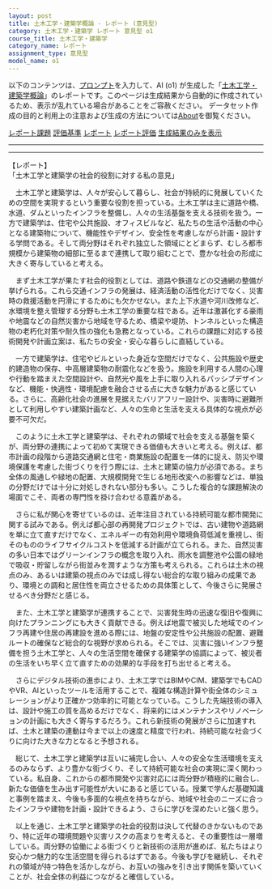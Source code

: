 ```yaml
---
layout: post
title: 土木工学・建築学概論 - レポート (意見型)
category: 土木工学・建築学 レポート 意見型 o1
course_title: 土木工学・建築学
category_name: レポート
assignment_type: 意見型
model_name: o1
---
```


以下のコンテンツは、[プロンプト](https://github.com/takedatoshiyuki/synthetic_assignments/tree/main/generated/土木工学・建築学/o1/prompt_レポート-意見型.md)を入力して、AI (o1) が生成した「[土木工学・建築学概論](/contents/土木工学・建築学/)」のレポートです。このページは生成結果から自動的に作成されているため、表示が乱れている場合があることをご容赦ください。
データセット作成の目的と利用上の注意および生成の方法については[About](/About)を御覧ください。

[レポート課題](../レポート課題-意見型)
[評価基準](../評価基準-意見型)
[レポート](../レポート-意見型)
[レポート評価](../レポート評価-意見型)
[生成結果のみを表示](https://github.com/takedatoshiyuki/synthetic_assignments/tree/main/generated/土木工学・建築学/o1/レポート-意見型.md)
  

***
***
  
【レポート】  
「土木工学と建築学の社会的役割に対する私の意見」  

　土木工学と建築学は、人々が安心して暮らし、社会が持続的に発展していくための空間を実現するという重要な役割を担っている。土木工学は主に道路や橋、水道、ダムといったインフラを整備し、人々の生活基盤を支える技術を扱う。一方で建築学は、住宅や公共施設、オフィスビルなど、私たちの生活や活動の中心となる建築物について、機能性やデザイン、安全性を考慮しながら計画・設計する学問である。そして両分野はそれぞれ独立した領域にとどまらず、むしろ都市規模から建築物の細部に至るまで連携して取り組むことで、豊かな社会の形成に大きく寄与していると考える。  

　まず土木工学が果たす社会的役割としては、道路や鉄道などの交通網の整備が挙げられる。これら交通インフラの発展は、経済活動の活性化だけでなく、災害時の救援活動を円滑にするためにも欠かせない。また上下水道や河川改修など、水環境を整え管理する分野も土木工学の重要な柱である。近年は激甚化する豪雨や地震などの自然災害から地域を守るため、橋梁や堤防、トンネルといった構造物の老朽化対策や耐久性の強化も急務となっている。これらの課題に対応する技術開発や計画立案は、私たちの安全・安心な暮らしに直結している。  

　一方で建築学は、住宅やビルといった身近な空間だけでなく、公共施設や歴史的建造物の保存、中高層建築物の耐震化などを扱う。施設を利用する人間の心理や行動を踏まえた空間設計や、自然光や風を上手に取り入れるパッシブデザインなど、機能・快適性・環境配慮を融合させる点に大きな魅力があると感じている。さらに、高齢化社会の進展を見据えたバリアフリー設計や、災害時に避難所として利用しやすい建築計画など、人々の生命と生活を支える具体的な視点が必要不可欠だ。  

　このように土木工学と建築学は、それぞれの領域で社会を支える基盤を築くが、両分野の連携によって初めて実現できる価値も大きいと考える。例えば、都市計画の段階から道路交通網と住宅・商業施設の配置を一体的に捉え、防災や環境保護を考慮した街づくりを行う際には、土木と建築の協力が必須である。まち全体の風通しや緑地の配置、大規模開発で生じる地形改変への影響などは、単独の分野だけでは十分に対処しきれない部分も多い。こうした複合的な課題解決の場面でこそ、両者の専門性を掛け合わせる意義がある。  

　さらに私が関心を寄せているのは、近年注目されている持続可能な都市開発に関する試みである。例えば都心部の再開発プロジェクトでは、古い建物や道路網を単に立て直すだけでなく、エネルギーの有効利用や環境負荷低減を重視し、街そのもののライフサイクルコストを低減する計画が立てられる。また、自然災害の多い日本ではグリーンインフラの概念を取り入れ、雨水を調整池や公園の緑地で吸収・貯留しながら街並みを潤すような方策も考えられる。これらは土木の視点のみ、あるいは建築の視点のみでは成し得ない総合的な取り組みの成果であり、環境との調和と居住性を両立させるための具体策として、今後さらに発展させるべき分野だと感じる。  

　また、土木工学と建築学が連携することで、災害発生時の迅速な復旧や復興に向けたプランニングにも大きく貢献できる。例えば地震で被災した地域でのインフラ再建や住居の再建設を進める際には、地盤の安定性や公共施設の配置、避難ルートの確保など総合的な視野が求められる。そこでは、災害に強いインフラ整備を担う土木工学と、人々の生活空間を確保する建築学の協調によって、被災者の生活をいち早く立て直すための効果的な手段を打ち出せると考える。  

　さらにデジタル技術の進歩により、土木工学ではBIMやCIM、建築学でもCADやVR、AIといったツールを活用することで、複雑な構造計算や街全体のシミュレーションがより正確かつ効率的に可能となっている。こうした先端技術の導入は、設計や施工の質を高めるだけでなく、将来的にはメンテナンスやリノベーションの計画にも大きく寄与するだろう。これら新技術の発展がさらに加速すれば、土木と建築の連動は今まで以上の速度と精度で行われ、持続可能な社会づくりに向けた大きな力となると予想される。  

　総じて、土木工学と建築学は互いに補完し合い、人々の安全な生活環境を支えるのみならず、より豊かな街づくり、そして持続可能な社会の実現に深く関わっている。私自身、これからの都市開発や災害対応には両分野が積極的に融合し、新たな価値を生み出す可能性が大いにあると感じている。授業で学んだ基礎知識と事例を踏まえ、今後も多面的な視点を持ちながら、地域や社会のニーズに合ったインフラや建物を計画・設計できるよう、さらに学びを深めたいと強く思う。  

　以上を通じ、土木工学と建築学の社会的役割は決して代替のきかないものであり、特に近年の環境問題や災害リスクの高まりを考えると、その重要性は一層増している。両分野の協働による街づくりと新技術の活用が進めば、私たちはより安心かつ魅力的な生活空間を得られるはずである。今後も学びを継続し、それぞれの領域が持つ特色を活かしながら、お互いの強みを引き出す関係を築いていくことが、社会全体の利益につながると確信している。
